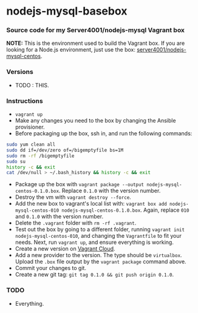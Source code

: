 # nodejs-mysql-basebox

### Source code for my Server4001/nodejs-mysql Vagrant box

**NOTE:** This is the environment used to build the Vagrant box. If you are looking for a Node.js environment, just use the box: [server4001/nodejs-mysql-centos](https://app.vagrantup.com/server4001/boxes/nodejs-mysql-centos).

### Versions

* TODO : THIS.

### Instructions

* `vagrant up`
* Make any changes you need to the box by changing the Ansible provisioner.
* Before packaging up the box, ssh in, and run the following commands:
```bash
sudo yum clean all
sudo dd if=/dev/zero of=/bigemptyfile bs=1M
sudo rm -rf /bigemptyfile
sudo su
history -c && exit
cat /dev/null > ~/.bash_history && history -c && exit
```
* Package up the box with `vagrant package --output nodejs-mysql-centos-0.1.0.box`. Replace `0.1.0` with the version number.
* Destroy the vm with `vagrant destroy --force`.
* Add the new box to vagrant's local list with: `vagrant box add nodejs-mysql-centos-010 nodejs-mysql-centos-0.1.0.box`. Again, replace `010` and `0.1.0` with the version number.
* Delete the `.vagrant` folder with `rm -rf .vagrant`.
* Test out the box by going to a different folder, running `vagrant init nodejs-mysql-centos-010`, and changing the `Vagrantfile` to fit your needs. Next, run `vagrant up`, and ensure everything is working.
* Create a new version on [Vagrant Cloud](https://app.vagrantup.com/).
* Add a new provider to the version. The type should be `virtualbox`. Upload the `.box` file output by the `vagrant package` command above.
* Commit your changes to git.
* Create a new git tag: `git tag 0.1.0 && git push origin 0.1.0`.

### TODO

* Everything.
